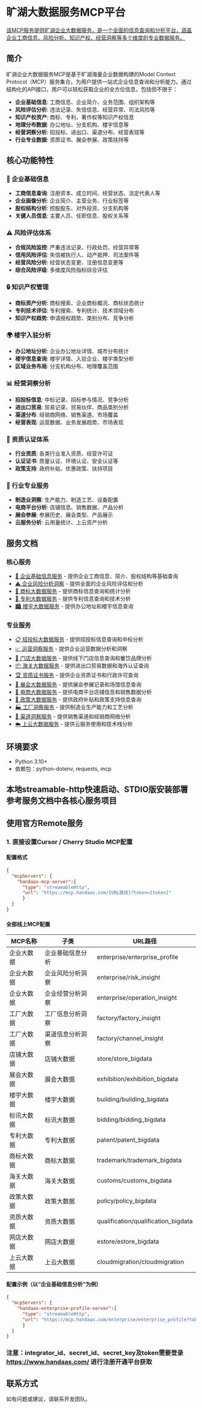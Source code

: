 # 旷湖大数据服务MCP平台

[该MCP服务提供旷湖企业大数据服务，是一个全面的信息查询和分析平台，涵盖企业工商信息、风险分析、知识产权、经营洞察等多个维度的专业数据服务。](https://www.handaas.com/)

## 简介

旷湖企业大数据服务MCP是基于旷湖海量企业数据构建的Model Context Protocol（MCP）服务集合，为用户提供一站式企业信息查询和分析能力。通过结构化的API接口，用户可以轻松获取企业的全方位信息，包括但不限于：

- **企业基础信息**: 工商信息、企业简介、业务范围、组织架构等
- **风险评估分析**: 违法记录、失信信息、经营异常、司法风险等
- **知识产权资产**: 商标、专利、著作权等知识产权信息
- **地理分布数据**: 办公地址、分支机构、楼宇信息等
- **经营洞察分析**: 招投标、进出口、渠道分布、经营表现等
- **行业专业数据**: 资质证书、展会参展、政策扶持等

## 核心功能特性

### 🏢 企业基础信息
- **工商信息查询**: 注册资本、成立时间、经营状态、法定代表人等
- **企业画像分析**: 企业简介、主营业务、行业标签等
- **股权结构分析**: 控股股东、对外投资、分支机构等
- **关键人员信息**: 主要人员、任职信息、股权关系等

### ⚠️ 风险评估体系
- **合规风险监控**: 严重违法记录、行政处罚、经营异常等
- **信用风险评估**: 失信被执行人、动产抵押、司法案件等
- **经营风险分析**: 经营状态变更、注册信息变更等
- **综合风险评级**: 多维度风险指标综合评估

### 🔒 知识产权管理
- **商标资产分析**: 商标搜索、企业商标概况、商标状态统计
- **专利技术评估**: 专利搜索、专利统计、技术领域分布
- **知识产权趋势**: 申请授权趋势、类别分布、竞争分析

### 🌍 楼宇入驻分析
- **办公地址分析**: 企业办公地址详情、城市分布统计
- **楼宇信息查询**: 楼宇详情、入驻企业、楼宇类型分析
- **区域业务布局**: 分支机构分布、地理覆盖范围

### 📊 经营洞察分析
- **招投标信息**: 中标记录、招标参与情况、竞争分析
- **进出口贸易**: 贸易记录、贸易伙伴、商品类别分析
- **渠道分布**: 经销商网络、销售渠道、市场覆盖
- **经营表现**: 运营数据、业务发展趋势、市场表现

### 🏅 资质认证体系
- **行业资质**: 各类行业准入资质、经营许可证
- **认证证书**: 质量认证、环境认证、安全认证等
- **政策支持**: 政府补贴、优惠政策、扶持项目

### 🎯 行业专业服务
- **制造业洞察**: 生产能力、制造工艺、设备配置
- **电商平台分析**: 店铺信息、销售数据、产品分析
- **展会参展**: 参展历史、展会类型、产品展示
- **云服务分析**: 云用量统计、上云资产分析

## 服务文档

### 核心服务
- [🏢 企业基础信息服务](https://github.com/handaas/enterprise-mcp-server) - 提供企业工商信息、简介、股权结构等基础查询
- [⚠️ 企业风险分析洞察](https://github.com/handaas/enterprise-risk-mcp-server) - 提供全面的企业风险评估和分析
- [📄 商标大数据服务](https://github.com/handaas/trademark-mcp-server) - 提供商标信息查询和统计分析
- [🔬 专利大数据服务](https://github.com/handaas/patent-mcp-server) - 提供专利信息查询和技术分析
- [🏙️ 楼宇大数据服务](https://github.com/handaas/building-mcp-server) - 提供办公地址和楼宇信息查询

### 专业服务
- [📋 招投标大数据服务](https://github.com/handaas/bidding-mcp-server) - 提供招投标信息查询和中标分析
- [📈 运营洞察服务](https://github.com/handaas/enterprise-operation-mcp-server) - 提供企业运营数据分析和洞察
- [🏪 门店大数据服务](https://github.com/handaas/store-mcp-server) - 提供线下门店信息查询和餐饮品牌分析
- [📦 海关大数据服务](https://github.com/handaas/customs-mcp-server) - 提供进出口贸易数据和海外认证查询
- [🏆 资质证书服务](https://github.com/handaas/qualification-mcp-server) - 提供企业资质证书和行政许可查询
- [🎪 展会大数据服务](https://github.com/handaas/exhibition-mcp-server) - 提供展会参展记录和场馆信息查询
- [🛒 电商大数据服务](https://github.com/handaas/estore-mcp-server) - 提供电商平台店铺信息和销售数据分析
- [📜 政策大数据服务](https://github.com/handaas/policy-mcp-server) - 提供政府补贴和政策支持信息查询
- [🏭 工厂洞察服务](https://github.com/handaas/factory-mcp-server) - 提供制造业生产能力和工艺分析
- [🏪 渠道洞察服务](https://github.com/handaas/factory-channel-mcp-server) - 提供销售渠道和经销商网络分析
- [☁️ 上云大数据服务](https://github.com/handaas/cloudmigration-mcp-server) - 提供云服务使用和技术栈分析

## 环境要求

- Python 3.10+
- 依赖包：python-dotenv, requests, mcp

## 本地streamable-http快速启动、STDIO版安装部署参考服务文档中各核心服务项目

## 使用官方Remote服务

### 1. 直接设置Cursor / Cherry Studio MCP配置

#### 配置格式
```json
{
  "mcpServers": {
    "handaas-mcp-server":{
      "type": "streamableHttp",
      "url": "https://mcp.handaas.com/{URL路径}?token={token}"  
      }
  }
}
```

#### 全部线上MCP配置

| MCP名称 | 子类 | URL路径 |
|---------|------|-----|
| 企业大数据 | 企业基础信息分析 | enterprise/enterprise_profile |
| 企业大数据 | 企业风险分析洞察 | enterprise/risk_insight |
| 企业大数据 | 企业经营分析洞察 | enterprise/operation_insight |
| 工厂大数据 | 工厂信息分析洞察 | factory/factory_insight |
| 工厂大数据 | 渠道信息分析洞察 | factory/channel_insight |
| 店铺大数据 | 店铺大数据 | store/store_bigdata |
| 展会大数据 | 展会大数据 | exhibition/exhibition_bigdata |
| 楼宇大数据 | 楼宇大数据 | building/building_bigdata |
| 标讯大数据 | 标讯大数据 | bidding/bidding_bigdata |
| 专利大数据 | 专利大数据 | patent/patent_bigdata |
| 商标大数据 | 商标大数据 | trademark/trademark_bigdata |
| 海关大数据 | 海关大数据 | customs/customs_bigdata |
| 政策大数据 | 政策大数据 | policy/policy_bigdata |
| 资质大数据 | 资质大数据 | qualification/qualification_bigdata |
| 网店大数据 | 网店大数据 | estore/estore_bigdata |
| 上云大数据 | 上云大数据 | cloudmigration/cloudmigration |


#### 配置示例（以“企业基础信息分析”为例）

```json
{
  "mcpServers": {
    "handaas-enterprise-profile-server":{
      "type": "streamableHttp",
      "url": "https://mcp.handaas.com/enterprise/enterprise_profile?token={token}"  
      }
  }
}
```



### 注意：integrator_id、secret_id、secret_key及token需要登录 https://www.handaas.com/ 进行注册开通平台获取


## 联系方式

如有问题或建议，请联系开发团队。 